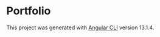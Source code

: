 # Portfolio

This project was generated with [Angular CLI](https://github.com/angular/angular-cli) version 13.1.4.
